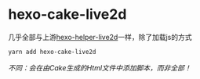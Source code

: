 # hexo-cake-live2d

几乎全部与上游[hexo-helper-live2d](https://github.com/EYHN/hexo-helper-live2d)一样，除了加载js的方式

```bash
yarn add hexo-cake-live2d
```

*不同：会在由Cake生成的Html文件中添加脚本，而非全部！*
